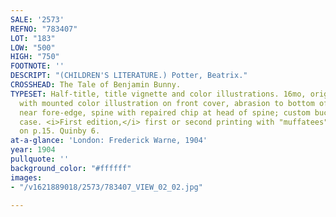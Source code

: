 ```yaml
---
SALE: '2573'
REFNO: "783407"
LOT: "183"
LOW: "500"
HIGH: "750"
FOOTNOTE: ''
DESCRIPT: "(CHILDREN'S LITERATURE.) Potter, Beatrix."
CROSSHEAD: The Tale of Benjamin Bunny.
TYPESET: Half-title, title vignette and color illustrations. 16mo, original grey boards
  with mounted color illustration on front cover, abrasion to bottom of front board
  near fore-edge, spine with repaired chip at head of spine; custom buckram folding
  case. <i>First edition,</i> first or second printing with "muffatees" misspelling
  on p.15. Quinby 6.
at-a-glance: 'London: Frederick Warne, 1904'
year: 1904
pullquote: ''
background_color: "#ffffff"
images:
- "/v1621889018/2573/783407_VIEW_02_02.jpg"

---
```

